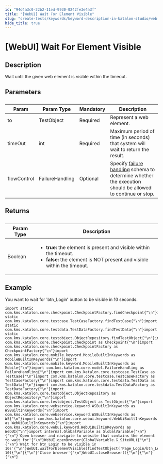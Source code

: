 ```yaml
---
id: "94d4a3c0-22b2-11ed-9930-0242fe3e4a3f"
title: "[WebUI] Wait For Element Visible"
slug: "create-tests/keywords/keyword-description-in-katalon-studio/web-ui-keywords/webui-wait-for-element-visible"
hide_title: true
---
```


# <a id="id_0" class="anchor_top_offset"/><a id="ariaid-title1" class="anchor_top_offset"/>[WebUI] Wait For Element Visible


## <a id="id_0__id_1" class="anchor_top_offset"/>Description

              
<p xmlns="http://www.w3.org/1999/xhtml" className="p">Wait until the given web element is visible within the   timeout.</p> 
      

## <a id="id_0__id_2" class="anchor_top_offset"/>Parameters

              
<table xmlns="http://www.w3.org/1999/xhtml" className="table anchor_top_offset" id="id_0__b9d5a162-3884-422e-879c-71b58bf88d3e"><caption /><thead className="thead"><tr className><th className="entry anchor_top_offset" id="id_0__b9d5a162-3884-422e-879c-71b58bf88d3e__entry__1">Param</th><th className="entry anchor_top_offset" id="id_0__b9d5a162-3884-422e-879c-71b58bf88d3e__entry__2">Param Type</th><th className="entry anchor_top_offset" id="id_0__b9d5a162-3884-422e-879c-71b58bf88d3e__entry__3">Mandatory</th><th className="entry anchor_top_offset" id="id_0__b9d5a162-3884-422e-879c-71b58bf88d3e__entry__4">Description</th></tr></thead><tbody className="tbody"><tr className><td className="entry" headers="id_0__b9d5a162-3884-422e-879c-71b58bf88d3e__entry__1 id_0__b9d5a162-3884-422e-879c-71b58bf88d3e__entry__2 id_0__b9d5a162-3884-422e-879c-71b58bf88d3e__entry__3 id_0__b9d5a162-3884-422e-879c-71b58bf88d3e__entry__4 ">to</td><td className="entry" headers="id_0__b9d5a162-3884-422e-879c-71b58bf88d3e__entry__1 id_0__b9d5a162-3884-422e-879c-71b58bf88d3e__entry__2 id_0__b9d5a162-3884-422e-879c-71b58bf88d3e__entry__3 id_0__b9d5a162-3884-422e-879c-71b58bf88d3e__entry__4 ">TestObject</td><td className="entry" headers="id_0__b9d5a162-3884-422e-879c-71b58bf88d3e__entry__1 id_0__b9d5a162-3884-422e-879c-71b58bf88d3e__entry__2 id_0__b9d5a162-3884-422e-879c-71b58bf88d3e__entry__3 id_0__b9d5a162-3884-422e-879c-71b58bf88d3e__entry__4 ">Required</td><td className="entry" headers="id_0__b9d5a162-3884-422e-879c-71b58bf88d3e__entry__1 id_0__b9d5a162-3884-422e-879c-71b58bf88d3e__entry__2 id_0__b9d5a162-3884-422e-879c-71b58bf88d3e__entry__3 id_0__b9d5a162-3884-422e-879c-71b58bf88d3e__entry__4 ">Represent a web element.</td></tr><tr className><td className="entry" headers="id_0__b9d5a162-3884-422e-879c-71b58bf88d3e__entry__1 id_0__b9d5a162-3884-422e-879c-71b58bf88d3e__entry__2 id_0__b9d5a162-3884-422e-879c-71b58bf88d3e__entry__3 id_0__b9d5a162-3884-422e-879c-71b58bf88d3e__entry__4 ">timeOut</td><td className="entry" headers="id_0__b9d5a162-3884-422e-879c-71b58bf88d3e__entry__1 id_0__b9d5a162-3884-422e-879c-71b58bf88d3e__entry__2 id_0__b9d5a162-3884-422e-879c-71b58bf88d3e__entry__3 id_0__b9d5a162-3884-422e-879c-71b58bf88d3e__entry__4 ">int</td><td className="entry" headers="id_0__b9d5a162-3884-422e-879c-71b58bf88d3e__entry__1 id_0__b9d5a162-3884-422e-879c-71b58bf88d3e__entry__2 id_0__b9d5a162-3884-422e-879c-71b58bf88d3e__entry__3 id_0__b9d5a162-3884-422e-879c-71b58bf88d3e__entry__4 ">Required</td><td className="entry" headers="id_0__b9d5a162-3884-422e-879c-71b58bf88d3e__entry__1 id_0__b9d5a162-3884-422e-879c-71b58bf88d3e__entry__2 id_0__b9d5a162-3884-422e-879c-71b58bf88d3e__entry__3 id_0__b9d5a162-3884-422e-879c-71b58bf88d3e__entry__4 ">Maximum period of time (in seconds) that system will wait to         return the result.</td></tr><tr className><td className="entry" headers="id_0__b9d5a162-3884-422e-879c-71b58bf88d3e__entry__1 id_0__b9d5a162-3884-422e-879c-71b58bf88d3e__entry__2 id_0__b9d5a162-3884-422e-879c-71b58bf88d3e__entry__3 id_0__b9d5a162-3884-422e-879c-71b58bf88d3e__entry__4 ">flowControl</td><td className="entry" headers="id_0__b9d5a162-3884-422e-879c-71b58bf88d3e__entry__1 id_0__b9d5a162-3884-422e-879c-71b58bf88d3e__entry__2 id_0__b9d5a162-3884-422e-879c-71b58bf88d3e__entry__3 id_0__b9d5a162-3884-422e-879c-71b58bf88d3e__entry__4 ">FailureHandling</td><td className="entry" headers="id_0__b9d5a162-3884-422e-879c-71b58bf88d3e__entry__1 id_0__b9d5a162-3884-422e-879c-71b58bf88d3e__entry__2 id_0__b9d5a162-3884-422e-879c-71b58bf88d3e__entry__3 id_0__b9d5a162-3884-422e-879c-71b58bf88d3e__entry__4 ">Optional</td><td className="entry" headers="id_0__b9d5a162-3884-422e-879c-71b58bf88d3e__entry__1 id_0__b9d5a162-3884-422e-879c-71b58bf88d3e__entry__2 id_0__b9d5a162-3884-422e-879c-71b58bf88d3e__entry__3 id_0__b9d5a162-3884-422e-879c-71b58bf88d3e__entry__4 ">Specify <a className="xref" href="/docs/maintain/configure-failure-handling-settings-in-katalon-studio">failure handling</a> schema to         determine whether the execution should be allowed to continue or         stop.</td></tr></tbody></table> 
      

## <a id="id_0__id_3" class="anchor_top_offset"/>Returns

              
<table xmlns="http://www.w3.org/1999/xhtml" className="table anchor_top_offset" id="id_0__4664de6e-1cd9-4d75-82f9-7f33bd6e6da9"><caption /><thead className="thead"><tr className><th className="entry anchor_top_offset" id="id_0__4664de6e-1cd9-4d75-82f9-7f33bd6e6da9__entry__1">Param Type</th><th className="entry anchor_top_offset" id="id_0__4664de6e-1cd9-4d75-82f9-7f33bd6e6da9__entry__2">Description</th></tr></thead><tbody className="tbody"><tr className><td className="entry" headers="id_0__4664de6e-1cd9-4d75-82f9-7f33bd6e6da9__entry__1 id_0__4664de6e-1cd9-4d75-82f9-7f33bd6e6da9__entry__2 ">Boolean</td><td className="entry" headers="id_0__4664de6e-1cd9-4d75-82f9-7f33bd6e6da9__entry__1 id_0__4664de6e-1cd9-4d75-82f9-7f33bd6e6da9__entry__2 ">         <ul className="ul"><li className="li">             <strong className="ph b">true:</strong> the element is present and visible             within the timeout.</li><li className="li">             <strong className="ph b">false:</strong> the element is NOT present and visible             within the timeout.</li></ul>       </td></tr></tbody></table> 
      

## <a id="id_0__id_4" class="anchor_top_offset"/>Example

              
<p xmlns="http://www.w3.org/1999/xhtml" className="p">You want to wait for 'btn_Login' button to be visible in 10   seconds.</p> 
              
<pre xmlns="http://www.w3.org/1999/xhtml" className="pre codeblock"><code>import static com.kms.katalon.core.checkpoint.CheckpointFactory.findCheckpoint{"\n"}import static com.kms.katalon.core.testcase.TestCaseFactory.findTestCase{"\n"}import static com.kms.katalon.core.testdata.TestDataFactory.findTestData{"\n"}import static com.kms.katalon.core.testobject.ObjectRepository.findTestObject{"\n"}import com.kms.katalon.core.checkpoint.Checkpoint as Checkpoint{"\n"}import com.kms.katalon.core.checkpoint.CheckpointFactory as CheckpointFactory{"\n"}import com.kms.katalon.core.mobile.keyword.MobileBuiltInKeywords as MobileBuiltInKeywords{"\n"}import com.kms.katalon.core.mobile.keyword.MobileBuiltInKeywords as Mobile{"\n"}import com.kms.katalon.core.model.FailureHandling as FailureHandling{"\n"}import com.kms.katalon.core.testcase.TestCase as TestCase{"\n"}import com.kms.katalon.core.testcase.TestCaseFactory as TestCaseFactory{"\n"}import com.kms.katalon.core.testdata.TestData as TestData{"\n"}import com.kms.katalon.core.testdata.TestDataFactory as TestDataFactory{"\n"}import com.kms.katalon.core.testobject.ObjectRepository as ObjectRepository{"\n"}import com.kms.katalon.core.testobject.TestObject as TestObject{"\n"}import com.kms.katalon.core.webservice.keyword.WSBuiltInKeywords as WSBuiltInKeywords{"\n"}import com.kms.katalon.core.webservice.keyword.WSBuiltInKeywords as WS{"\n"}import com.kms.katalon.core.webui.keyword.WebUiBuiltInKeywords as WebUiBuiltInKeywords{"\n"}import com.kms.katalon.core.webui.keyword.WebUiBuiltInKeywords as WebUI{"\n"}import internal.GlobalVariable as GlobalVariable{"\n"}{"\n"}'Open browser and navigate to website that contains the element to wait for'{"\n"}WebUI.openBrowser(GlobalVariable.G_SiteURL){"\n"}{"\n"}'Wait for btn_Login to be visible in 10s'{"\n"}WebUI.waitForElementVisible(findTestObject('Page_Login/btn_Login'), 10){"\n"}{"\n"}'Close browser'{"\n"}WebUI.closeBrowser(){"\n"}{"\n"}{"\n"}</code></pre> 
            
